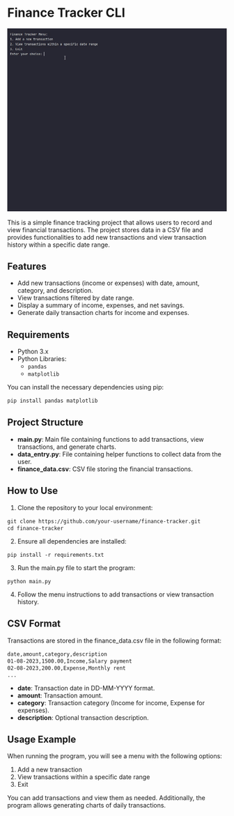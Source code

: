 # Finance Tracker CLI

![Finance Tracker Demo](finance_tracker.gif)

This is a simple finance tracking project that allows users to record and view financial transactions. The project stores data in a CSV file and provides functionalities to add new transactions and view transaction history within a specific date range.

## Features

- Add new transactions (income or expenses) with date, amount, category, and description.
- View transactions filtered by date range.
- Display a summary of income, expenses, and net savings.
- Generate daily transaction charts for income and expenses.

## Requirements

- Python 3.x
- Python Libraries:
  - `pandas`
  - `matplotlib`

You can install the necessary dependencies using pip:

```bash
pip install pandas matplotlib
```

## Project Structure

- **main.py**: Main file containing functions to add transactions, view transactions, and generate charts.
- **data_entry.py**: File containing helper functions to collect data from the user.
- **finance_data.csv**: CSV file storing the financial transactions.

## How to Use
1. Clone the repository to your local environment:
```commandline
git clone https://github.com/your-username/finance-tracker.git
cd finance-tracker
```
2. Ensure all dependencies are installed:
```commandline
pip install -r requirements.txt
```

3. Run the main.py file to start the program:
```commandline
python main.py
```
4. Follow the menu instructions to add transactions or view transaction history.


## CSV Format
Transactions are stored in the finance_data.csv file in the following format:
```commandline
date,amount,category,description
01-08-2023,1500.00,Income,Salary payment
02-08-2023,200.00,Expense,Monthly rent
...
```

- **date**: Transaction date in DD-MM-YYYY format.
- **amount**: Transaction amount.
- **category**: Transaction category (Income for income, Expense for expenses).
- **description**: Optional transaction description.

## Usage Example
When running the program, you will see a menu with the following options:

1. Add a new transaction
2. View transactions within a specific date range
3. Exit

You can add transactions and view them as needed. 
Additionally, the program allows generating charts of daily transactions.